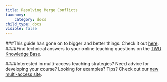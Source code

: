 ```yaml
---
title: Resolving Merge Conflicts
taxonomy:
    category: docs
child_type: docs
visible: false
---
```

###This guide has gone on to bigger and better things. Check it out [here](https://trinitywestern.teamdynamix.com/TDClient/1904/Portal/KB/ArticleDet?ID=146722).
####Find technical answers to your online teaching questions on the [TWU Knowledge Base](https://trinitywestern.teamdynamix.com/TDClient/1904/Portal/KB/?CategoryID=4747).

####Interested in multi-access teaching strategies? Need advice for developing your course? Looking for examples? Tips? Check out our [new multi-access site](https://multi-access.twu.ca).
<!--
Merge conflicts occur when competing changes are made to the same line of a file, or when one person edits a file and another person deletes the same file. To resolve a merge conflict caused by competing line changes, you must choose which changes to incorporate from the different branches in a new commit.

#### Watch *GitHub for Poets 1.9*

[plugin:youtube](https://youtu.be/JtIX3HJKwfo)
-->
